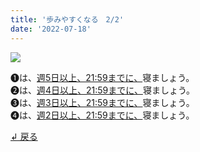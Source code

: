 ```yaml
---
title: '歩みやすくなる　2/2'
date: '2022-07-18'
---
```

![](/images/a_05_.jpg)

➊は、[週5日以上、21:59までに、]()寝ましょう。  
➋は、[週4日以上、21:59までに、]()寝ましょう。  
➌は、[週3日以上、21:59までに、]()寝ましょう。  
➍は、[週2日以上、21:59までに、]()寝ましょう。  

[ ↲ 戻る ](/posts/00)
